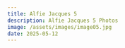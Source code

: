 ```yaml
---
title: Alfie Jacques 5
description: Alfie Jacques 5 Photos
image: /assets/images/image05.jpg
date: 2025-05-12
---
```



